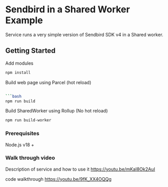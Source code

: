# Sendbird in a Shared Worker Example

Service runs a very simple version of Sendbird SDK v4 in a Shared worker.

## Getting Started

Add modules

```bash
npm install
```

Build web page using Parcel (hot reload)

```bash

```bash
npm run build
```

Build SharedWorker using Rollup (No hot reload)

```bash
npm run build-worker
```


### Prerequisites

Node.js v18 + 

### Walk through video

Description of service and how to use it
https://youtu.be/mKaI8Ok2AuI

code walkthrough
https://youtu.be/9fK_XX4OQQg

